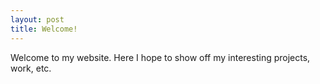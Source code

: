 ```yaml
---
layout: post
title: Welcome!
---
```


Welcome to my website. Here I hope to show off my interesting projects, work, etc. 
